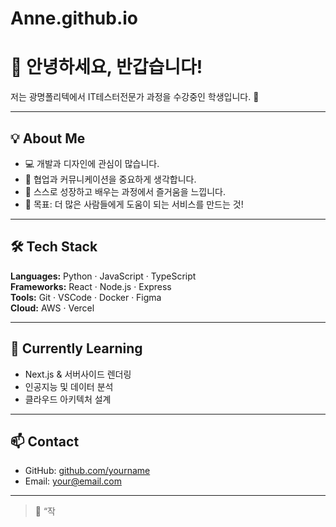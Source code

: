 # Anne.github.io

# 👋 안녕하세요, 반갑습니다!

저는 광명폴리텍에서 IT테스터전문가 과정을 수강중인 학생입니다. 🌱

---

## 💡 About Me
- 💻 개발과 디자인에 관심이 많습니다.  
- 🌈 협업과 커뮤니케이션을 중요하게 생각합니다.  
- 🚀 스스로 성장하고 배우는 과정에서 즐거움을 느낍니다.  
- 📘 목표: 더 많은 사람들에게 도움이 되는 서비스를 만드는 것!

---

## 🛠 Tech Stack
**Languages:** Python · JavaScript · TypeScript  
**Frameworks:** React · Node.js · Express  
**Tools:** Git · VSCode · Docker · Figma  
**Cloud:** AWS · Vercel  

---

## 🌱 Currently Learning
- Next.js & 서버사이드 렌더링  
- 인공지능 및 데이터 분석  
- 클라우드 아키텍처 설계  

---

## 📫 Contact
- GitHub: [github.com/yourname](https://github.com/yourname)  
- Email: your@email.com  

---

> 💬 “작
